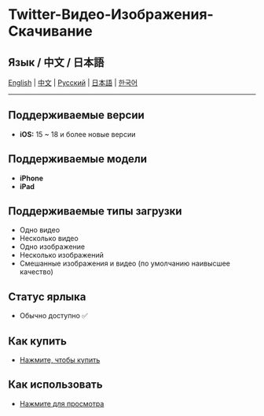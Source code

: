 # Twitter-Видео-Изображения-Скачивание

## Язык / 中文 / 日本語

[English](../README.md) | [中文](README.zh.md) | [Русский](README.ru.md) | [日本語](README.ja.md) | [한국어](README.ko.md)

---
## Поддерживаемые версии
- **iOS:** 15 ~ 18 и более новые версии

## Поддерживаемые модели
- **iPhone**
- **iPad**

## Поддерживаемые типы загрузки
- Одно видео
- Несколько видео
- Одно изображение
- Несколько изображений
- Смешанные изображения и видео (по умолчанию наивысшее качество)

## Статус ярлыка
- Обычно доступно ✅

## Как купить
- [Нажмите, чтобы купить](https://buymeacoffee.com/suxia/e/301327)

## Как использовать
- [Нажмите для просмотра](https://fengguo.pages.dev/pages/twitter-dl)
